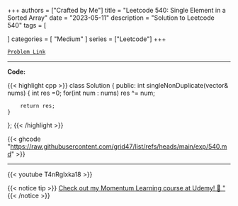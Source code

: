 
+++
authors = ["Crafted by Me"]
title = "Leetcode 540: Single Element in a Sorted Array"
date = "2023-05-11"
description = "Solution to Leetcode 540"
tags = [
    
]
categories = [
    "Medium"
]
series = ["Leetcode"]
+++



[`Problem Link`](https://leetcode.com/problems/single-element-in-a-sorted-array/description/)

---

**Code:**

{{< highlight cpp >}}
class Solution {
public:
    int singleNonDuplicate(vector<int>& nums) {
        int res =0;
        for(int num : nums)
        res ^= num;

        return res;
    }
};
{{< /highlight >}}

{{< ghcode "https://raw.githubusercontent.com/grid47/list/refs/heads/main/exp/540.md" >}}

---

{{< youtube T4nRgIxka18 >}}

{{< notice tip >}}
[Check out my Momentum Learning course at Udemy! 🚀 "](https://www.udemy.com/course/blind-75-the-data-structures-and-algorithms-essentials/)
{{< /notice >}}

